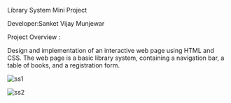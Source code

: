 Library System Mini Project

Developer:Sanket Vijay Munjewar

Project Overview :

Design and implementation of an interactive web page using HTML and CSS. The web page is a basic library system, containing a navigation bar, a table of books, and a registration form.

![ss1](https://github.com/sanketmunjewargit/Library_System_mini_project/assets/172113610/6b99385e-5448-4e46-ba2d-a47411934f38)

![ss2](https://github.com/sanketmunjewargit/Library_System_mini_project/assets/172113610/fa4280f8-9182-4ae0-89f3-917ed21ca202)
